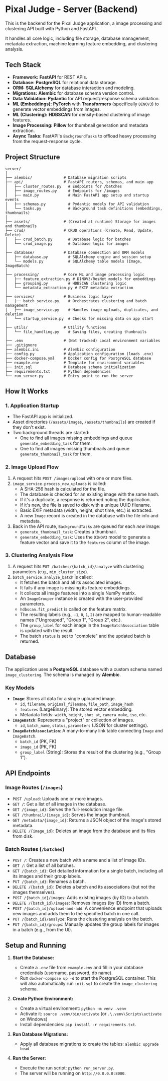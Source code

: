 
# Pixal Judge - Server (Backend)

This is the backend for the Pixal Judge application, a image processing and clustering API built with Python and FastAPI.

It handles all core logic, including file storage, database management, metadata extraction, machine learning feature embedding, and clustering analysis.

## Tech Stack

  * **Framework:** **FastAPI** for REST APIs.
  * **Database:** **PostgreSQL** for relational data storage.
  * **ORM:** **SQLAlchemy** for database interaction and modeling.
  * **Migrations:** **Alembic** for database schema version control.
  * **Data Validation:** **Pydantic** for API request/response schema validation.
  * **ML (Embeddings):** **PyTorch** with **Transformers** (specifically `DINOV3`) to generate vector embeddings from images.
  * **ML (Clustering):** **HDBSCAN** for density-based clustering of image features.
  * **Image Processing:** **Pillow** for thumbnail generation and metadata extraction.
  * **Async Tasks:** FastAPI's `BackgroundTasks` to offload heavy processing from the request-response cycle.

## Project Structure

```
server/
│
├── alembic/              # Database migration scripts
├── api/                  # FastAPI routers, schemas, and main app
│   ├── cluster_routes.py   # Endpoints for /batches
│   ├── image_routes.py     # Endpoints for /images
│   ├── main.py             # Main FastAPI app setup and startup events
│   ├── schemas.py          # Pydantic models for API validation
│   └── tasks.py            # Background task definitions (embeddings, thumbnails)
│
├── assets/               # (Created at runtime) Storage for images and thumbnails
├── crud/                 # CRUD operations (Create, Read, Update, Delete)
│   ├── crud_batch.py       # Database logic for batches
│   └── crud_image.py       # Database logic for images
│
├── database/             # Database connection and ORM models
│   ├── database.py         # SQLAlchemy engine and session setup
│   └── models.py           # SQLAlchemy table models (Image, ImageBatch)
│
├── processing/           # Core ML and image processing logic
│   ├── feature_extraction.py # DINOV3/ResNet models for embeddings
│   ├── grouping.py         # HDBSCAN clustering logic
│   └── metadata_extraction.py # EXIF metadata extraction
│
├── services/             # Business logic layer
│   ├── batch_service.py    # Orchestrates clustering and batch management
│   ├── image_service.py    # Handles image uploads, duplicates, and deletion
│   └── startup_service.py  # Checks for missing data on app start
│
├── utils/                # Utility functions
│   └── file_handling.py    # Saving files, creating thumbnails
│
├── .env                  # (Not tracked) Local environment variables
├── .gitignore
├── alembic.ini           # Alembic configuration
├── config.py             # Application configuration (loads .env)
├── docker-compose.yml    # Docker config for PostgreSQL database
├── example.env           # Template for environment variables
├── init.sql              # Database schema initialization
├── requirements.txt      # Python dependencies
└── run_server.py         # Entry point to run the server
```

## How It Works

### 1\. Application Startup

  * The FastAPI app is initialized.
  * Asset directories (`/assets/images`, `/assets/thumbnails`) are created if they don't exist.
  * Two background threads are started:
      * One to find all images missing embeddings and queue `generate_embedding_task` for them.
      * One to find all images missing thumbnails and queue `generate_thumbnail_task` for them.

### 2\. Image Upload Flow

1.  A request hits `POST /images/upload` with one or more files.
2.  `image_service.process_new_uploads` is called:
      * A SHA-256 hash is calculated for the file.
      * The database is checked for an existing image with the same hash.
      * If it's a duplicate, a response is returned noting the duplication.
      * If it's new, the file is saved to disk with a unique UUID filename.
      * Basic EXIF metadata (width, height, shot time, etc.) is extracted.
      * A new `Image` record is created in the database with the file info and metadata.
3.  Back in the API route, `BackgroundTasks` are queued for each *new* image:
      * `generate_thumbnail_task`: Creates a thumbnail.
      * `generate_embedding_task`: Uses the `DINOV3` model to generate a feature vector and save it to the `features` column of the image.

### 3\. Clustering Analysis Flow

1.  A request hits `PUT /batches/{batch_id}/analyze` with clustering parameters (e.g., `min_cluster_size`).
2.  `batch_service.analyze_batch` is called:
      * It fetches the batch and all its associated images.
      * It fails if any image is missing its feature embeddings.
      * It collects all image features into a single NumPy matrix.
      * An `ImageGrouper` instance is created with the user-provided parameters.
      * `hdbscan.fit_predict` is called on the feature matrix.
      * The resulting labels (e.g., `-1`, `0`, `1`, `2`) are mapped to human-readable names ("Ungrouped", "Group 1", "Group 2", etc.).
      * The `group_label` for each image in the `ImageBatchAssociation` table is updated with the result.
      * The batch `status` is set to "complete" and the updated batch is returned.

## Database

The application uses a **PostgreSQL** database with a custom schema named `image_clustering`. The schema is managed by **Alembic**.

### Key Models

  * **`Image`**: Stores all data for a single uploaded image.
      * `id`, `filename`, `original_filename`, `file_path`, `image_hash`
      * `features` (LargeBinary): The stored vector embedding.
      * Metadata fields: `width`, `height`, `shot_at`, `camera_make`, `iso`, etc.
  * **`ImageBatch`**: Represents a "project" or collection of images.
      * `id`, `batch_name`, `status`, `parameters` (JSON for cluster settings).
  * **`ImageBatchAssociation`**: A many-to-many link table connecting `Image` and `ImageBatch`.
      * `batch_id` (PK, FK)
      * `image_id` (PK, FK)
      * `group_label` (String): Stores the result of the clustering (e.g., "Group 1").

## API Endpoints

### Image Routes (`/images`)

  * `POST /upload`: Uploads one or more images.
  * `GET /`: Get a list of all images in the database.
  * `GET /{image_id}`: Serves the full-resolution image file.
  * `GET /thumbnail/{image_id}`: Serves the image thumbnail.
  * `GET /metadata/{image_id}`: Returns a JSON object of the image's stored metadata.
  * `DELETE /{image_id}`: Deletes an image from the database and its files from disk.

### Batch Routes (`/batches`)

  * `POST /`: Creates a new batch with a name and a list of image IDs.
  * `GET /`: Get a list of all batches.
  * `GET /{batch_id}`: Get detailed information for a single batch, including all its images and their group labels.
  * `PUT /{batch_id}`: Renames a batch.
  * `DELETE /{batch_id}`: Deletes a batch and its associations (but not the images themselves).
  * `POST /{batch_id}/images`: Adds existing images (by ID) to a batch.
  * `DELETE /{batch_id}/images`: Removes images (by ID) from a batch.
  * `POST /{batch_id}/upload-and-add`: A convenience endpoint that uploads new images and adds them to the specified batch in one call.
  * `PUT /{batch_id}/analyze`: Runs the clustering analysis on the batch.
  * `PUT /{batch_id}/groups`: Manually updates the group labels for images in a batch (e.g., from the UI).

## Setup and Running

1.  **Start the Database:**

      * Create a `.env` file from `example.env` and fill in your database credentials (username, password, db name).
      * Run `docker-compose up -d` to start the PostgreSQL container. This will also automatically run `init.sql` to create the `image_clustering` schema.

2.  **Create Python Environment:**

      * Create a virtual environment: `python -m venv .venv`
      * Activate it: `source .venv/bin/activate` (or `.\.venv\Scripts\activate` on Windows)
      * Install dependencies: `pip install -r requirements.txt`.

3.  **Run Database Migrations:**

      * Apply all database migrations to create the tables: `alembic upgrade head`

4.  **Run the Server:**

      * Execute the run script: `python run_server.py`.
      * The server will be running on `http://0.0.0.0:8000`.